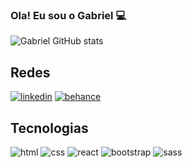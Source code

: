 
### Ola! Eu sou o Gabriel 💻


![Gabriel GitHub stats](https://github-readme-stats.vercel.app/api?username=lsgabriel&show_icons=true&theme=radical)

## Redes

[![linkedin](https://img.shields.io/badge/LinkedIn-0077B5?style=for-the-badge&logo=linkedin&logoColor=white)](https://www.linkedin.com/in/gabriel-henrique-bb9306137/)
[![behance](https://aleen42.github.io/badges/src/behance.svg)](https://www.behance.net/gabrielhenrique87)

## Tecnologias

![html](https://img.shields.io/badge/HTML-239120?style=for-the-badge&logo=html5&logoColor=white) ![css](https://img.shields.io/badge/CSS-239120?&style=for-the-badge&logo=css3&logoColor=white)
![react](https://img.shields.io/badge/React-20232A?style=for-the-badge&logo=react&logoColor=61DAFB) ![bootstrap](https://img.shields.io/badge/Bootstrap-563D7C?style=for-the-badge&logo=bootstrap&logoColor=white) ![sass](https://img.shields.io/badge/Sass-CC6699?style=for-the-badge&logo=sass&logoColor=white)
